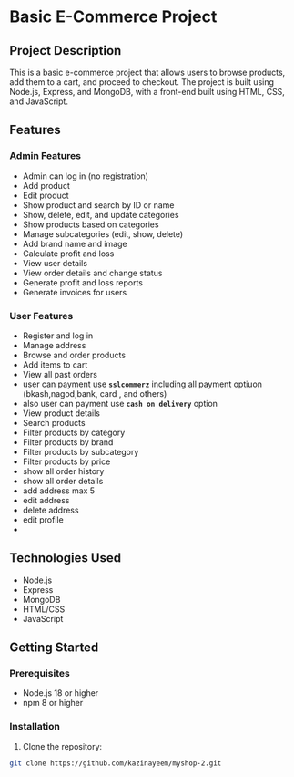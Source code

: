 # Basic E-Commerce Project

## Project Description

This is a basic e-commerce project that allows users to browse products, add them to a cart, and proceed to checkout. The project is built using Node.js, Express, and MongoDB, with a front-end built using HTML, CSS, and JavaScript.

## Features

### Admin Features
- Admin can log in (no registration)
- Add product
- Edit product
- Show product and search by ID or name
- Show, delete, edit, and update categories
- Show products based on categories
- Manage subcategories (edit, show, delete)
- Add brand name and image
- Calculate profit and loss
- View user details
- View order details and change status
- Generate profit and loss reports
- Generate invoices for users

### User Features
- Register and log in
- Manage address
- Browse and order products
- Add items to cart
- View all past orders
- user can payment use **`sslcommerz`** including all payment optiuon (bkash,nagod,bank, card , and others)
- also user can payment use **`cash on delivery`** option
- View product details
- Search products
- Filter products by category
- Filter products by brand
- Filter products by subcategory
- Filter products by price
- show all order history
- show all order details
- add address max 5
- edit address
- delete address
- edit profile 
- 
## Technologies Used

- Node.js
- Express
- MongoDB
- HTML/CSS
- JavaScript

## Getting Started

### Prerequisites

- Node.js 18 or higher
- npm 8 or higher

### Installation

1. Clone the repository:

```bash
git clone https://github.com/kazinayeem/myshop-2.git

```
